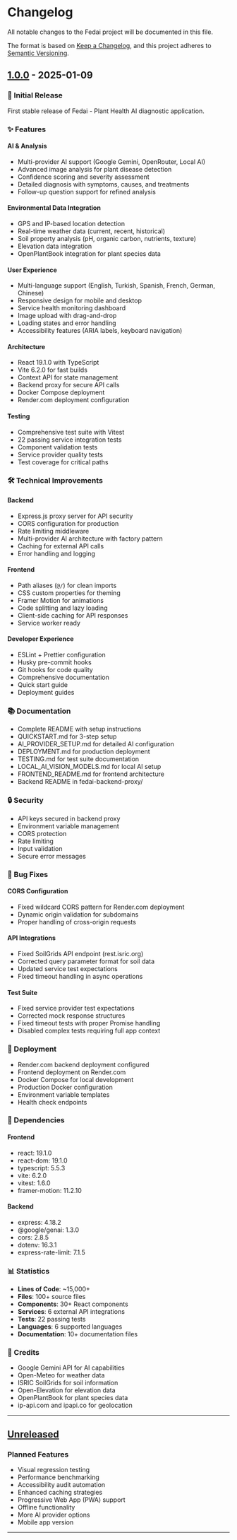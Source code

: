 # Changelog

All notable changes to the Fedai project will be documented in this file.

The format is based on [Keep a Changelog](https://keepachangelog.com/en/1.0.0/),
and this project adheres to [Semantic Versioning](https://semver.org/spec/v2.0.0.html).

## [1.0.0] - 2025-01-09

### 🎉 Initial Release

First stable release of Fedai - Plant Health AI diagnostic application.

### ✨ Features

#### AI & Analysis
- Multi-provider AI support (Google Gemini, OpenRouter, Local AI)
- Advanced image analysis for plant disease detection
- Confidence scoring and severity assessment
- Detailed diagnosis with symptoms, causes, and treatments
- Follow-up question support for refined analysis

#### Environmental Data Integration
- GPS and IP-based location detection
- Real-time weather data (current, recent, historical)
- Soil property analysis (pH, organic carbon, nutrients, texture)
- Elevation data integration
- OpenPlantBook integration for plant species data

#### User Experience
- Multi-language support (English, Turkish, Spanish, French, German, Chinese)
- Responsive design for mobile and desktop
- Service health monitoring dashboard
- Image upload with drag-and-drop
- Loading states and error handling
- Accessibility features (ARIA labels, keyboard navigation)

#### Architecture
- React 19.1.0 with TypeScript
- Vite 6.2.0 for fast builds
- Context API for state management
- Backend proxy for secure API calls
- Docker Compose deployment
- Render.com deployment configuration

#### Testing
- Comprehensive test suite with Vitest
- 22 passing service integration tests
- Component validation tests
- Service provider quality tests
- Test coverage for critical paths

### 🛠️ Technical Improvements

#### Backend
- Express.js proxy server for API security
- CORS configuration for production
- Rate limiting middleware
- Multi-provider AI architecture with factory pattern
- Caching for external API calls
- Error handling and logging

#### Frontend
- Path aliases (`@/`) for clean imports
- CSS custom properties for theming
- Framer Motion for animations
- Code splitting and lazy loading
- Client-side caching for API responses
- Service worker ready

#### Developer Experience
- ESLint + Prettier configuration
- Husky pre-commit hooks
- Git hooks for code quality
- Comprehensive documentation
- Quick start guide
- Deployment guides

### 📚 Documentation

- Complete README with setup instructions
- QUICKSTART.md for 3-step setup
- AI_PROVIDER_SETUP.md for detailed AI configuration
- DEPLOYMENT.md for production deployment
- TESTING.md for test suite documentation
- LOCAL_AI_VISION_MODELS.md for local AI setup
- FRONTEND_README.md for frontend architecture
- Backend README in fedai-backend-proxy/

### 🔒 Security

- API keys secured in backend proxy
- Environment variable management
- CORS protection
- Rate limiting
- Input validation
- Secure error messages

### 🐛 Bug Fixes

#### CORS Configuration
- Fixed wildcard CORS pattern for Render.com deployment
- Dynamic origin validation for subdomains
- Proper handling of cross-origin requests

#### API Integrations
- Fixed SoilGrids API endpoint (rest.isric.org)
- Corrected query parameter format for soil data
- Updated service test expectations
- Fixed timeout handling in async operations

#### Test Suite
- Fixed service provider test expectations
- Corrected mock response structures
- Fixed timeout tests with proper Promise handling
- Disabled complex tests requiring full app context

### 🚀 Deployment

- Render.com backend deployment configured
- Frontend deployment on Render.com
- Docker Compose for local development
- Production Docker configuration
- Environment variable templates
- Health check endpoints

### 🔄 Dependencies

#### Frontend
- react: 19.1.0
- react-dom: 19.1.0
- typescript: 5.5.3
- vite: 6.2.0
- vitest: 1.6.0
- framer-motion: 11.2.10

#### Backend
- express: 4.18.2
- @google/genai: 1.3.0
- cors: 2.8.5
- dotenv: 16.3.1
- express-rate-limit: 7.1.5

### 📊 Statistics

- **Lines of Code**: ~15,000+
- **Files**: 100+ source files
- **Components**: 30+ React components
- **Services**: 6 external API integrations
- **Tests**: 22 passing tests
- **Languages**: 6 supported languages
- **Documentation**: 10+ documentation files

### 🙏 Credits

- Google Gemini API for AI capabilities
- Open-Meteo for weather data
- ISRIC SoilGrids for soil information
- Open-Elevation for elevation data
- OpenPlantBook for plant species data
- ip-api.com and ipapi.co for geolocation

---

## [Unreleased]

### Planned Features
- Visual regression testing
- Performance benchmarking
- Accessibility audit automation
- Enhanced caching strategies
- Progressive Web App (PWA) support
- Offline functionality
- More AI provider options
- Mobile app version

---

[1.0.0]: https://github.com/rahatimrahat/fedai/releases/tag/v1.0.0
[Unreleased]: https://github.com/rahatimrahat/fedai/compare/v1.0.0...HEAD
